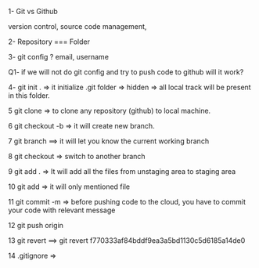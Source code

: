 1- Git vs Github

version control, source code management,

2- Repository === Folder 


3- git config ? email, username

Q1- if we will not do git config and try to push code to github
will it work?


4- git init .   => it initialize .git folder => hidden => all local track will be present in this folder.

5 git clone    => to clone any repository (github) to local machine.

6 git checkout -b <branchName>  => it will create new branch.

7 git branch  ==> it will let you know the current working branch

8 git checkout <branchName>  => switch to another branch

9 git add .     =>   It will add all the files from unstaging area to staging area

10 git add <fileName>  => it will only mentioned file

11 git commit -m<message> => before pushing code to the cloud, you have to commit your code with relevant message

12 git push origin <branchName>

13 git revert <commitId>  ==> git revert f770333af84bddf9ea3a5bd1130c5d6185a14de0

14 .gitignore  =>